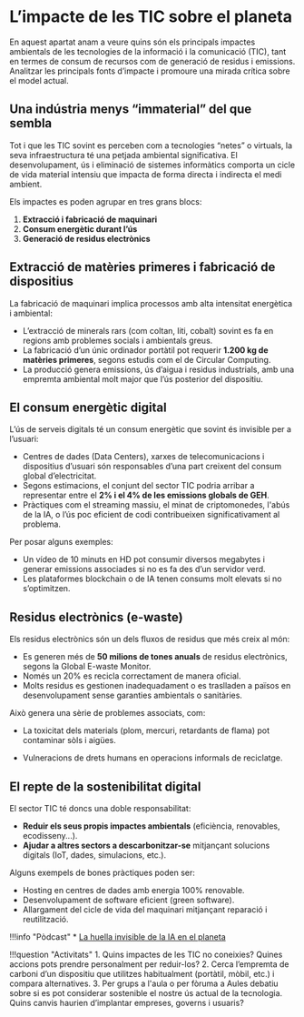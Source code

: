 # L’impacte de les TIC sobre el planeta

En aquest apartat anam a veure quins són els principals impactes ambientals de les tecnologies de la informació i la comunicació (TIC), tant en termes de consum de recursos com de generació de residus i emissions. Analitzar les principals fonts d’impacte i promoure una mirada crítica sobre el model actual.

## Una indústria menys “immaterial” del que sembla

Tot i que les TIC sovint es perceben com a tecnologies “netes” o virtuals, la seva infraestructura té una petjada ambiental significativa. El desenvolupament, ús i eliminació de sistemes informàtics comporta un cicle de vida material intensiu que impacta de forma directa i indirecta el medi ambient.

Els impactes es poden agrupar en tres grans blocs:

1. **Extracció i fabricació de maquinari**
2. **Consum energètic durant l’ús**
3. **Generació de residus electrònics**

## Extracció de matèries primeres i fabricació de dispositius

La fabricació de maquinari implica processos amb alta intensitat energètica i ambiental:

* L’extracció de minerals rars (com coltan, liti, cobalt) sovint es fa en regions amb problemes socials i ambientals greus.
* La fabricació d’un únic ordinador portàtil pot requerir **1.200 kg de matèries primeres**, segons estudis com el de Circular Computing.
* La producció genera emissions, ús d’aigua i residus industrials, amb una empremta ambiental molt major que l’ús posterior del dispositiu.

## El consum energètic digital

L’ús de serveis digitals té un consum energètic que sovint és invisible per a l’usuari:

* Centres de dades (Data Centers), xarxes de telecomunicacions i dispositius d’usuari són responsables d’una part creixent del consum global d’electricitat.
* Segons estimacions, el conjunt del sector TIC podria arribar a representar entre el **2% i el 4% de les emissions globals de GEH**.
* Pràctiques com el streaming massiu, el minat de criptomonedes, l'abús de la IA, o l’ús poc eficient de codi contribueixen significativament al problema.

Per posar alguns exemples:

*  Un vídeo de 10 minuts en HD pot consumir diversos megabytes i generar emissions associades si no es fa des d’un servidor verd.
* Les plataformes blockchain o de IA tenen consums molt elevats si no s’optimitzen.

## Residus electrònics (e-waste)

Els residus electrònics són un dels fluxos de residus que més creix al món:

* Es generen més de **50 milions de tones anuals** de residus electrònics, segons la Global E-waste Monitor.
* Només un 20% es recicla correctament de manera oficial.
* Molts residus es gestionen inadequadament o es traslladen a països en desenvolupament sense garanties ambientals o sanitàries.

Això genera una sèrie de problemes associats, com:

* La toxicitat dels materials (plom, mercuri, retardants de flama) pot contaminar sòls i aigües.
- Vulneracions de drets humans en operacions informals de reciclatge.

## El repte de la sostenibilitat digital

El sector TIC té doncs una doble responsabilitat:

* **Reduir els seus propis impactes ambientals** (eficiència, renovables, ecodisseny...).
* **Ajudar a altres sectors a descarbonitzar-se** mitjançant solucions digitals (IoT, dades, simulacions, etc.).

Alguns exempels de bones pràctiques poden ser:

* Hosting en centres de dades amb energia 100% renovable.
* Desenvolupament de software eficient (green software).
* Allargament del cicle de vida del maquinari mitjançant reparació i reutilització.


!!!info "Pòdcast"
     * [La huella invisible de la IA en el planeta](https://www.youtube.com/watch?v=JdhwTmkelC8)

!!!question "Activitats"
     1. Quins impactes de les TIC no coneixies? Quines accions pots prendre personalment per reduir-los?
     2. Cerca l’empremta de carboni d’un dispositiu que utilitzes habitualment (portàtil, mòbil, etc.) i compara alternatives.
     3. Per grups a l'aula o per fòruma a Aules debatiu sobre si es pot considerar sostenible el nostre ús actual de la tecnologia. Quins canvis haurien d’implantar empreses, governs i usuaris?